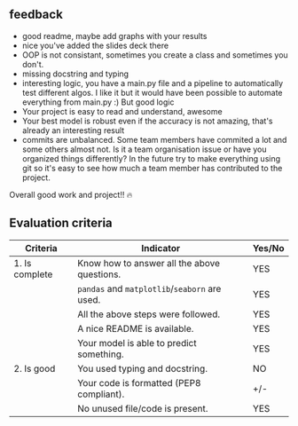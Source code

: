 ## feedback

- good readme, maybe add graphs with your results 
- nice you've added the slides deck there
- OOP is not consistant, sometimes you create a class and sometimes you don't.
- missing docstring and typing
- interesting logic, you have a main.py file and a pipeline to automatically test different algos. I like it but it would have been possible to automate everything from main.py :) But good logic
- Your project is easy to read and understand, awesome
- Your best model is robust even if the accuracy is not amazing, that's already an interesting result
- commits are unbalanced. Some team members have commited a lot and some others almost not. Is it a team organisation issue or have you organized things differently? In the future try to make everything using git so it's easy to see how much a team member has contributed to the project.

Overall good work and project!! :fire:

## Evaluation criteria

| Criteria       | Indicator                                     | Yes/No |
| -------------- | --------------------------------------------- | ------ |
| 1. Is complete | Know how to answer all the above questions.   |  YES    |
|                | `pandas` and `matplotlib`/`seaborn` are used. | YES    |
|                | All the above steps were followed.            | YES    |
|                | A nice README is available.                   | YES    |
|                | Your model is able to predict something.      | YES    |
| 2. Is good     | You used typing and docstring.                | NO    |
|                | Your code is formatted (PEP8 compliant).      | +/-    |
|                | No unused file/code is present.               | YES    |
